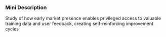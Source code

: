 ### Mini Description

Study of how early market presence enables privileged access to valuable training data and user feedback, creating self-reinforcing improvement cycles
